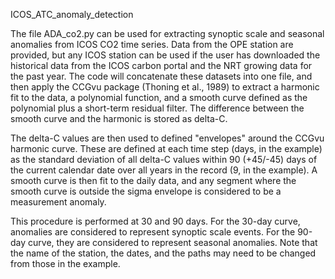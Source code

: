 ICOS_ATC_anomaly_detection

The file ADA_co2.py can be used for extracting synoptic scale and seasonal anomalies from ICOS CO2 time series. Data from the OPE station are provided, but 
any ICOS station can be used if the user has downloaded the historical data from the ICOS carbon portal and the NRT growing data for the past year. The code will 
concatenate these datasets into one file, and then apply the CCGvu package (Thoning et al., 1989) to extract a harmonic fit to the data, a polynomial function, 
and a smooth curve defined as the polynomial plus a short-term residual filter. The difference between the smooth curve and the harmonic is stored as delta-C.

The delta-C values are then used to defined "envelopes" around the CCGvu harmonic curve. These are defined at each time step (days, in the example) as the standard 
deviation of all delta-C values within 90 (+45/-45) days of the current calendar date over all years in the record (9, in the example). A smooth curve is then fit 
to the daily data, and any segment where the smooth curve is outside the sigma envelope is considered to be a measurement anomaly.

This procedure is performed at 30 and 90 days. For the 30-day curve, anomalies are considered to represent synoptic scale events. For the 90-day curve, they are 
considered to represent seasonal anomalies. Note that the name of the station, the dates, and the paths may need to be changed from those in the example.
